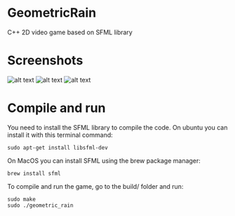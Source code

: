 # GeometricRain
C++ 2D video game based on SFML library

# Screenshots
![alt text](https://github.com/Flowx08/GeometricRain/raw/master/screens/Screen1.png "screenshot 1")
![alt text](https://github.com/Flowx08/GeometricRain/raw/master/screens/Screen2.png "screenshot 2")
![alt text](https://github.com/Flowx08/GeometricRain/raw/master/screens/Screen3.png "screenshot 3")

# Compile and run
You need to install the SFML library to compile the code. On ubuntu you can install it with this terminal command:
```shell
sudo apt-get install libsfml-dev
```
On MacOS you can install SFML using the brew package manager:
```shell
brew install sfml
```
To compile and run the game, go to the build/ folder and run:
```shell
sudo make
sudo ./geometric_rain
```
